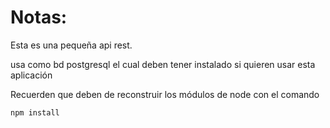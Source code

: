 # Notas:

Esta es una pequeña api rest.

usa como bd postgresql el cual deben tener instalado si quieren usar esta aplicación

Recuerden que deben de reconstruir los módulos de node con el comando

```
npm install
```